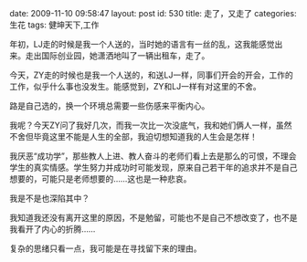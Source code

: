 date: 2009-11-10 09:58:47
layout: post
id: 530
title: 走了，又走了
categories: 生花
tags: 健坤天下,工作

年初，LJ走的时候是我一个人送的，当时她的语言有一丝的乱，这我能感觉出来。走出国际创业园，她潇洒地叫了一辆出租车，走了。

今天，ZY走的时候也是我一个人送的，和送LJ一样，同事们开会的开会，工作的工作，似乎什么事也没发生。能感觉到，ZY和LJ一样有对这里的不舍。

路是自己选的，换一个环境总需要一些伤感来平衡内心。

我呢？今天ZY问了我好几次，而我一次比一次没底气，我和她们俩人一样，虽然不舍但毕竟这里不能是人生的全部，我迫切想知道我的人生会是怎样！

我厌恶“成功学”，那些教人上进、教人奋斗的老师们看上去是那么的可恨，不理会学生的真实情感。学生努力并成功时可能发现，原来自己若干年的追求并不是自己想要的，可能只是老师想要的……这也是一种悲哀。

我是不是也深陷其中？

我知道我还没有离开这里的原因，不是勉留，可能也不是自己不想改变了，也不是我看开了内心的折腾……

复杂的思绪只看一点，我可能是在寻找留下来的理由。
